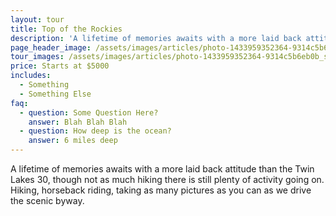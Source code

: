 ```yaml
---
layout: tour
title: Top of the Rockies
description: 'A lifetime of memories awaits with a more laid back attitude than the Twin Lakes 30, though not as much hiking there is still plenty of activity going on. Hiking, horseback riding, taking as many pictures as you can as we drive the scenic byway.'
page_header_image: /assets/images/articles/photo-1433959352364-9314c5b6eb0b_sm.jpg
tour_images: /assets/images/articles/photo-1433959352364-9314c5b6eb0b_sm.jpg
price: Starts at $5000
includes:
  - Something
  - Something Else
faq:
  - question: Some Question Here?
    answer: Blah Blah Blah
  - question: How deep is the ocean?
    answer: 6 miles deep
---
```


A lifetime of memories awaits with a more laid back attitude than the Twin Lakes 30, though not as much hiking there is still plenty of activity going on. Hiking, horseback riding, taking as many pictures as you can as we drive the scenic byway.